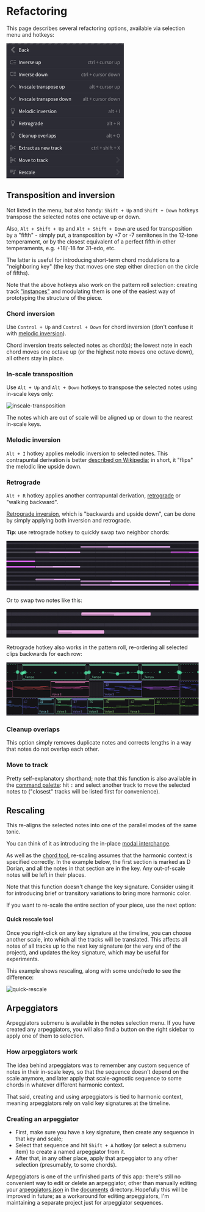 # Refactoring

This page describes several refactoring options, available via selection menu and hotkeys:

![refactoring-menu]

## Transposition and inversion

Not listed in the menu, but also handy: `Shift + Up` and `Shift + Down` hotkeys transpose the selected notes one octave up or down.

Also, `Alt + Shift + Up` and `Alt + Shift + Down` are used for transposition by a "fifth" - simply put, a transposition by +7 or -7 semitones in the 12-tone temperament, or by the closest equivalent of a perfect fifth in other temperaments, e.g. +18/-18 for 31-edo, etc.

The latter is useful for introducing short-term chord modulations to a "neighboring key" (the key that moves one step either direction on the circle of fifths).

Note that the above hotkeys also work on the pattern roll selection: creating track ["instances"](tips-and-tricks.md#clips-and-track-grouping) and modulating them is one of the easiest way of prototyping the structure of the piece.

### Chord inversion

Use `Control + Up` and `Control + Down` for chord inversion (don't confuse it with [melodic inversion](#melodic-inversion)).

Chord inversion treats selected notes as chord(s); the lowest note in each chord moves one octave up (or the highest note moves one octave down), all others stay in place.

### In-scale transposition

Use `Alt + Up` and `Alt + Down` hotkeys to transpose the selected notes using in-scale keys only:

![inscale-transposition]

The notes which are out of scale will be aligned up or down to the nearest in-scale keys.

### Melodic inversion

`Alt + I` hotkey applies melodic inversion to selected notes. This contrapuntal derivation is better [described on Wikipedia](https://en.wikipedia.org/wiki/Inversion_(music)#Melodies); in short, it "flips" the melodic line upside down.

### Retrograde

`Alt + R` hotkey applies another contrapuntal derivation, [retrograde](https://en.wikipedia.org/wiki/Retrograde_(music)) or "walking backward".

[Retrograde inversion](https://en.wikipedia.org/wiki/Retrograde_inversion), which is "backwards and upside down", can be done by simply applying both inversion and retrograde.

**Tip**: use retrograde hotkey to quickly swap two neighbor chords:

![retrograde-swap-chords]

Or to swap two notes like this:

![retrograde-swap-notes]

Retrograde hotkey also works in the pattern roll, re-ordering all selected clips backwards for each row:

![reverse-clips-order]

### Cleanup overlaps

This option simply removes duplicate notes and corrects lengths in a way that notes do not overlap each other.

### Move to track

Pretty self-explanatory shorthand; note that this function is also available in the [command palette](command-palette.md): hit `:` and select another track to move the selected notes to ("closest" tracks will be listed first for convenience).

## Rescaling

This re-aligns the selected notes into one of the parallel modes of the same tonic.

You can think of it as introducing the in-place [modal interchange](https://en.wikipedia.org/wiki/Borrowed_chord).

As well as the [chord tool](tips-and-tricks.md#chord-tool), re-scaling assumes that the harmonic context is specified correctly. In the example below, the first section is marked as D Dorian, and all the notes in that section are in the key. Any out-of-scale notes will be left in their places.

Note that this function doesn't change the key signature. Consider using it for introducing brief or transitory variations to bring more harmonic color.

If you want to re-scale the entire section of your piece, use the next option:

#### Quick rescale tool

Once you right-click on any key signature at the timeline, you can choose another scale, into which all the tracks will be translated. This affects all notes of all tracks up to the next key signature (or the very end of the project), and updates the key signature, which may be useful for experiments.

This example shows rescaling, along with some undo/redo to see the difference:

![quick-rescale]

## Arpeggiators

Arpeggiators submenu is available in the notes selection menu. If you have created any arpeggiators, you will also find a button on the right sidebar to apply one of them to selection.

### How arpeggiators work

The idea behind arpeggiators was to remember any custom sequence of notes in their in-scale keys, so that the sequence doesn't depend on the scale anymore, and later apply that scale-agnostic sequence to some chords in whatever different harmonic context.

That said, creating and using arpeggiators is tied to harmonic context, meaning arpeggiators rely on valid key signatures at the timeline.

### Creating an arpeggiator

 * First, make sure you have a key signature, then create any sequence in that key and scale;
 * Select that sequence and hit `Shift + A` hotkey (or select a submenu item) to create a named arpeggiator from it.
 * After that, in any other place, apply that arpeggiator to any other selection (presumably, to some chords).

Arpeggiators is one of the unfinished parts of this app: there's still no convenient way to edit or delete an arpeggiator, other than manually editing your [arpeggiators.json](configs.md#user-configs) in the [documents](index.md#the-projects-directory) directory. Hopefully this will be improved in future; as a workaround for editing arpeggiators, I'm maintaining a separate project just for arpeggiator sequences.


[refactoring-menu]: images/refactoring-menu.png "Selection refactoring menu"
[retrograde-swap-notes]: images/retrograde-swap-notes.png "Swap two neighbor notes with Alt + R hotkey"
[retrograde-swap-chords]: images/retrograde-swap-chords.png "Swap two neighbor chords with Alt + R hotkey"
[reverse-clips-order]: images/reverse-clips-order.png "Retrograde hotkey applied to pattern roll selection"
[inscale-transposition]: images/inscale-transposition.png "In-scale transposition"
[quick-rescale]: images/quick-rescale.png "The quick rescale tool"
